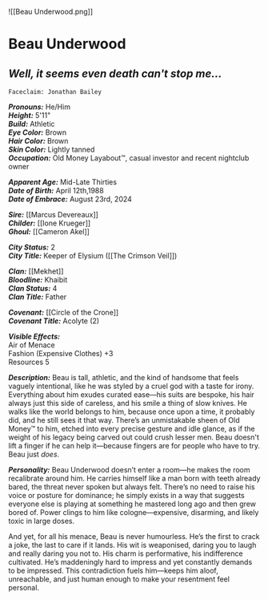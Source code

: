![[Beau Underwood.png]]
# Beau Underwood 
## *Well, it seems even death can't stop me...*

	Faceclaim: Jonathan Bailey
***Pronouns:*** He/Him  
***Height:*** 5'11"  
***Build:*** Athletic  
***Eye Color:*** Brown  
***Hair Color:*** Brown  
***Skin Color:*** Lightly tanned  
***Occupation:*** Old Money Layabout™️, casual investor and recent nightclub owner  

***Apparent Age:*** Mid-Late Thirties  
***Date of Birth:*** April 12th,1988  
***Date of Embrace:*** August 23rd, 2024  

***Sire:*** [[Marcus Devereaux]]  
***Childer:*** [[Ione Krueger]]  
***Ghoul:*** [[Cameron Akel]]  

***City Status:*** 2  
***City Title:*** Keeper of Elysium ([[The Crimson Veil]])  

***Clan:*** [[Mekhet]]  
***Bloodline:*** Khaibit  
***Clan Status:*** 4  
***Clan Title:*** Father  

***Covenant:*** [[Circle of the Crone]]  
***Covenant Title:*** Acolyte (2)  

***Visible Effects:***  
Air of Menace  
Fashion (Expensive Clothes) +3  
Resources 5  

***Description:***
Beau is tall, athletic, and the kind of handsome that feels vaguely intentional, like he was styled by a cruel god with a taste for irony. Everything about him exudes curated ease—his suits are bespoke, his hair always just this side of careless, and his smile a thing of slow knives. He walks like the world belongs to him, because once upon a time, it probably did, and he still sees it that way. There’s an unmistakable sheen of Old Money™ to him, etched into every precise gesture and idle glance, as if the weight of his legacy being carved out could crush lesser men. Beau doesn't lift a finger if he can help it—because fingers are for people who have to try. Beau just *does*.

***Personality:***
Beau Underwood doesn’t enter a room—he makes the room recalibrate around him. He carries himself like a man born with teeth already bared, the threat never spoken but always felt. There’s no need to raise his voice or posture for dominance; he simply exists in a way that suggests everyone else is playing at something he mastered long ago and then grew bored of. Power clings to him like cologne—expensive, disarming, and likely toxic in large doses.

And yet, for all his menace, Beau is never humourless. He’s the first to crack a joke, the last to care if it lands. His wit is weaponised, daring you to laugh and really daring you not to. His charm is performative, his indifference cultivated. He’s maddeningly hard to impress and yet constantly demands to be impressed. This contradiction fuels him—keeps him aloof, unreachable, and just human enough to make your resentment feel personal.